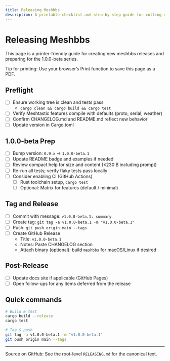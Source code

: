 ```yaml
---
title: Releasing Meshbbs
description: A printable checklist and step-by-step guide for cutting releases, including 1.0.0-beta preparation.
---
```


# Releasing Meshbbs

This page is a printer-friendly guide for creating new meshbbs releases and preparing for the 1.0.0-beta series.

Tip for printing: Use your browser’s Print function to save this page as a PDF.

## Preflight

- [ ] Ensure working tree is clean and tests pass
  - `cargo clean && cargo build && cargo test`
- [ ] Verify Meshtastic features compile with defaults (proto, serial, weather)
- [ ] Confirm CHANGELOG.md and README.md reflect new behavior
- [ ] Update version in Cargo.toml

## 1.0.0-beta Prep

- [ ] Bump version: `0.9.x` → `1.0.0-beta.1`
- [ ] Update README badge and examples if needed
- [ ] Review compact help for size and content (≤230 B including prompt)
- [ ] Re-run all tests; verify flaky tests pass locally
- [ ] Consider enabling CI (GitHub Actions)
  - [ ] Rust toolchain setup, `cargo test`
  - [ ] Optional: Matrix for features (default / minimal)

## Tag and Release

- [ ] Commit with message: `v1.0.0-beta.1: summary`
- [ ] Create tag: `git tag -a v1.0.0-beta.1 -m "v1.0.0-beta.1"`
- [ ] Push: `git push origin main --tags`
- [ ] Create GitHub Release
  - Title: `v1.0.0-beta.1`
  - Notes: Paste CHANGELOG section
  - Attach binary (optional): build `meshbbs` for macOS/Linux if desired

## Post-Release

- [ ] Update docs site if applicable (GitHub Pages)
- [ ] Open follow-ups for any items deferred from the release

## Quick commands

```bash
# Build & test
cargo build --release
cargo test

# Tag & push
git tag -a v1.0.0-beta.1 -m "v1.0.0-beta.1"
git push origin main --tags
```

---

Source on GitHub: See the root-level `RELEASING.md` for the canonical text.

